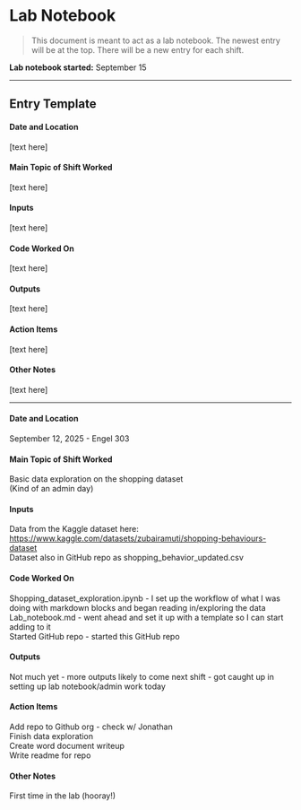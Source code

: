# Lab Notebook

> This document is meant to act as a lab notebook. The newest entry will be at the top. There will be a new entry for each shift.

**Lab notebook started:** September 15

---

## Entry Template

#### Date and Location
[text here]
#### Main Topic of Shift Worked
[text here]
#### Inputs
[text here]
#### Code Worked On
[text here]
#### Outputs
[text here]
#### Action Items
[text here]
#### Other Notes
[text here]

---

#### Date and Location
September 12, 2025 - Engel 303<br>

#### Main Topic of Shift Worked
Basic data exploration on the shopping dataset<br>
(Kind of an admin day)<br>

#### Inputs
Data from the Kaggle dataset here: https://www.kaggle.com/datasets/zubairamuti/shopping-behaviours-dataset<br>
Dataset also in GitHub repo as shopping_behavior_updated.csv<br>

#### Code Worked On
Shopping_dataset_exploration.ipynb - I set up the workflow of what I was doing with markdown blocks and began reading in/exploring the data<br>
Lab_notebook.md - went ahead and set it up with a template so I can start adding to it<br>
Started GitHub repo - started this GitHub repo<br>

#### Outputs
Not much yet - more outputs likely to come next shift - got caught up in setting up lab notebook/admin work today<br>

#### Action Items
Add repo to Github org - check w/ Jonathan<br>
Finish data exploration <br>
Create word document writeup<br>
Write readme for repo<br>

#### Other Notes
First time in the lab (hooray!)<br>
